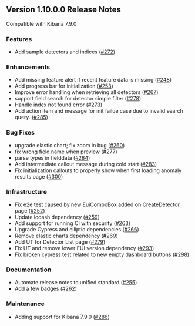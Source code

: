 ## Version 1.10.0.0 Release Notes

Compatible with Kibana 7.9.0

### Features

- Add sample detectors and indices ([#272](https://github.com/opendistro-for-elasticsearch/anomaly-detection-kibana-plugin/pull/272))

### Enhancements

- Add missing feature alert if recent feature data is missing ([#248](https://github.com/opendistro-for-elasticsearch/anomaly-detection-kibana-plugin/pull/248))
- Add progress bar for initialization ([#253](https://github.com/opendistro-for-elasticsearch/anomaly-detection-kibana-plugin/pull/253))
- Improve error handling when retrieving all detectors ([#267](https://github.com/opendistro-for-elasticsearch/anomaly-detection-kibana-plugin/pull/267))
- support field search for detector simple filter ([#278](https://github.com/opendistro-for-elasticsearch/anomaly-detection-kibana-plugin/pull/278))
- Handle index not found error ([#273](https://github.com/opendistro-for-elasticsearch/anomaly-detection-kibana-plugin/pull/273))
- Add action item and message for init failue case due to invalid search query. ([#285](https://github.com/opendistro-for-elasticsearch/anomaly-detection-kibana-plugin/pull/285))

### Bug Fixes

- upgrade elastic chart; fix zoom in bug ([#260](https://github.com/opendistro-for-elasticsearch/anomaly-detection-kibana-plugin/pull/260))
- fix wrong field name when preview ([#277](https://github.com/opendistro-for-elasticsearch/anomaly-detection-kibana-plugin/pull/277))
- parse types in fielddata ([#284](https://github.com/opendistro-for-elasticsearch/anomaly-detection-kibana-plugin/pull/284))
- Add intermediate callout message during cold start ([#283](https://github.com/opendistro-for-elasticsearch/anomaly-detection-kibana-plugin/pull/283))
- Fix initialization callouts to properly show when first loading anomaly results page ([#300](https://github.com/opendistro-for-elasticsearch/anomaly-detection-kibana-plugin/pull/300))

### Infrastructure

- Fix e2e test caused by new EuiComboBox added on CreateDetector page ([#252](https://github.com/opendistro-for-elasticsearch/anomaly-detection-kibana-plugin/pull/252))
- Update lodash dependency ([#259](https://github.com/opendistro-for-elasticsearch/anomaly-detection-kibana-plugin/pull/259))
- Add support for running CI with security ([#263](https://github.com/opendistro-for-elasticsearch/anomaly-detection-kibana-plugin/pull/263))
- Upgrade Cypress and elliptic dependencies ([#266](https://github.com/opendistro-for-elasticsearch/anomaly-detection-kibana-plugin/pull/266))
- Remove elastic charts dependency ([#269](https://github.com/opendistro-for-elasticsearch/anomaly-detection-kibana-plugin/pull/269))
- Add UT for Detector List page ([#279](https://github.com/opendistro-for-elasticsearch/anomaly-detection-kibana-plugin/pull/279))
- Fix UT and remove lower EUI version dependency ([#293](https://github.com/opendistro-for-elasticsearch/anomaly-detection-kibana-plugin/pull/293))
- Fix broken cypress test related to new empty dashboard buttons ([#298](https://github.com/opendistro-for-elasticsearch/anomaly-detection-kibana-plugin/pull/298))

### Documentation

- Automate release notes to unified standard ([#255](https://github.com/opendistro-for-elasticsearch/anomaly-detection-kibana-plugin/pull/255))
- Add a few badges ([#262](https://github.com/opendistro-for-elasticsearch/anomaly-detection-kibana-plugin/pull/262))

### Maintenance

- Adding support for Kibana 7.9.0 ([#286](https://github.com/opendistro-for-elasticsearch/anomaly-detection-kibana-plugin/pull/286))
